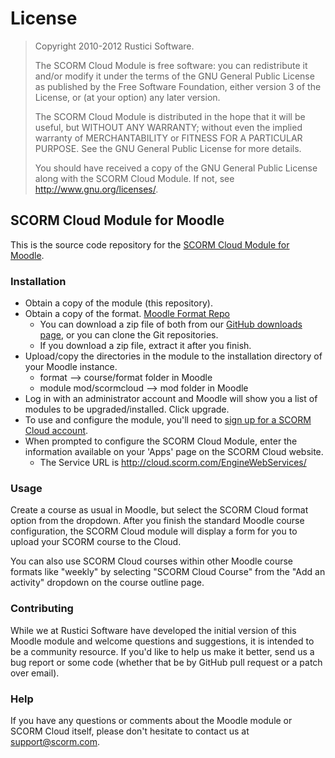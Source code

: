 # License
>   Copyright 2010-2012 Rustici Software. 
>   
>   The SCORM Cloud Module is free software: you can redistribute it and/or
>   modify it under the terms of the GNU General Public License as published
>   by the Free Software Foundation, either version 3 of the License, or
>   (at your option) any later version.
>   
>   The SCORM Cloud Module is distributed in the hope that it will be useful,
>   but WITHOUT ANY WARRANTY; without even the implied warranty of
>   MERCHANTABILITY or FITNESS FOR A PARTICULAR PURPOSE.  See the
>   GNU General Public License for more details.
>   
>   You should have received a copy of the GNU General Public License
>   along with the SCORM Cloud Module.  If not, see <http://www.gnu.org/licenses/>.

## SCORM Cloud Module for Moodle
This is the source code repository for the [SCORM Cloud Module for Moodle](http://scorm.com/moodle/).

### Installation
* Obtain a copy of the module (this repository).
* Obtain a copy of the format. [Moodle Format Repo](https://github.com/RusticiSoftware/SCORMCloud_MoodleFormat)
	* You can download a zip file of both from our [GitHub downloads page](https://github.com/RusticiSoftware/SCORMCloud_MoodleModule/downloads), or you can clone the Git repositories.
	* If you download a zip file, extract it after you finish.
* Upload/copy the directories in the module to the installation directory of your Moodle instance.
	* format --> course/format folder in Moodle
	* module mod/scormcloud --> mod folder in Moodle
* Log in with an administrator account and Moodle will show you a list of modules to be upgraded/installed. Click upgrade.
* To use and configure the module, you'll need to [sign up for a SCORM Cloud account](https://cloud.scorm.com/sc/guest/SignUpForm).
* When prompted to configure the SCORM Cloud Module, enter the information available on your 'Apps' page on the SCORM Cloud website.
	* The Service URL is http://cloud.scorm.com/EngineWebServices/
	
### Usage
Create a course as usual in Moodle, but select the SCORM Cloud format option from the dropdown. After you finish the standard Moodle course configuration, the SCORM Cloud module will display a form for you to upload your SCORM course to the Cloud.

You can also use SCORM Cloud courses within other Moodle course formats like "weekly" by selecting "SCORM Cloud Course" from the "Add an activity" dropdown on the course outline page.

### Contributing
While we at Rustici Software have developed the initial version of this Moodle module and welcome questions and suggestions, it is intended to be a community resource. If you'd like to help us make it better, send us a bug report or some code (whether that be by GitHub pull request or a patch over email).

### Help
If you have any questions or comments about the Moodle module or SCORM Cloud itself, please don't hesitate to contact us at [support@scorm.com](mailto:support@scorm.com).